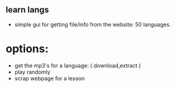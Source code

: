 learn langs
---

- simple gui for getting file/info from the website: 50 languages.



options:
===
- get the mp3's for a language: ( download,extract )
- play randomly
- scrap webpage for a lesson 
